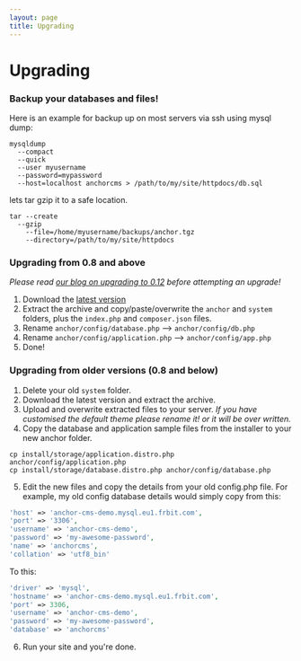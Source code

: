 ```yaml
---
layout: page
title: Upgrading
---
```


# Upgrading

### Backup your databases and files!

Here is an example for backup up on most servers via ssh using mysql dump:

```
mysqldump
  --compact
  --quick
  --user myusername
  --password=mypassword
  --host=localhost anchorcms > /path/to/my/site/httpdocs/db.sql
```

lets tar gzip it to a safe location.

```
tar --create
  --gzip
	--file=/home/myusername/backups/anchor.tgz
	--directory=/path/to/my/site/httpdocs
```

### Upgrading from 0.8 and above
*Please read [our blog on upgrading to 0.12](//http://blog.anchorcms.com/posts/012-installation-upgrade) before attempting an upgrade!*

1. Download the [latest version](//anchorcms.com/download)
2. Extract the archive and copy/paste/overwrite the `anchor` and `system` folders, plus the `index.php` and `composer.json` files.
3. Rename `anchor/config/database.php` --> `anchor/config/db.php`
4. Rename `anchor/config/application.php` --> `anchor/config/app.php`
5. Done!

### Upgrading from older versions (0.8 and below)

1. Delete your old `system` folder.
2. Download the latest version and extract the archive.
3. Upload and overwrite extracted files to your server.
  *If you have customised the default theme please rename it! or it will be over written.*
4. Copy the database and application sample files from the installer to your new anchor folder.

  ```
  cp install/storage/application.distro.php anchor/config/application.php
  cp install/storage/database.distro.php anchor/config/database.php
  ```

5. Edit the new files and copy the details from your old config.php file.
  For example, my old config database details would simply copy from this:

  ``` php
  'host' => 'anchor-cms-demo.mysql.eu1.frbit.com',
  'port' => '3306',
  'username' => 'anchor-cms-demo',
  'password' => 'my-awesome-password',
  'name' => 'anchorcms',
  'collation' => 'utf8_bin'
  ```

  To this:

  ``` php
  'driver' => 'mysql',
  'hostname' => 'anchor-cms-demo.mysql.eu1.frbit.com',
  'port' => 3306,
  'username' => 'anchor-cms-demo',
  'password' => 'my-awesome-password',
  'database' => 'anchorcms'
  ```

6. Run your site and you're done.

